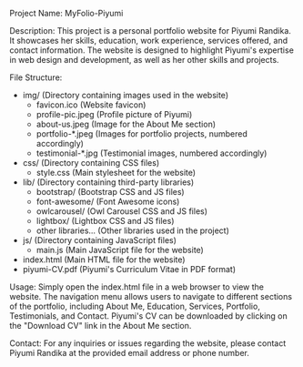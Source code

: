 Project Name: MyFolio-Piyumi

Description:
This project is a personal portfolio website for Piyumi Randika. It showcases her skills, education, work experience, services offered, and contact information. The website is designed to highlight Piyumi's expertise in web design and development, as well as her other skills and projects.

File Structure:
- img/                   (Directory containing images used in the website)
  - favicon.ico          (Website favicon)
  - profile-pic.jpeg     (Profile picture of Piyumi)
  - about-us.jpeg        (Image for the About Me section)
  - portfolio-*.jpeg     (Images for portfolio projects, numbered accordingly)
  - testimonial-*.jpg    (Testimonial images, numbered accordingly)
- css/                   (Directory containing CSS files)
  - style.css            (Main stylesheet for the website)
- lib/                   (Directory containing third-party libraries)
  - bootstrap/           (Bootstrap CSS and JS files)
  - font-awesome/        (Font Awesome icons)
  - owlcarousel/         (Owl Carousel CSS and JS files)
  - lightbox/            (Lightbox CSS and JS files)
  - other libraries...   (Other libraries used in the project)
- js/                    (Directory containing JavaScript files)
  - main.js              (Main JavaScript file for the website)
- index.html             (Main HTML file for the website)
- piyumi-CV.pdf          (Piyumi's Curriculum Vitae in PDF format)

Usage:
Simply open the index.html file in a web browser to view the website. The navigation menu allows users to navigate to different sections of the portfolio, including About Me, Education, Services, Portfolio, Testimonials, and Contact. Piyumi's CV can be downloaded by clicking on the "Download CV" link in the About Me section.

Contact:
For any inquiries or issues regarding the website, please contact Piyumi Randika at the provided email address or phone number.

